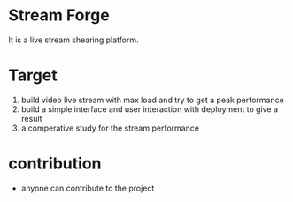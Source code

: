 # Stream Forge
It is a live stream shearing platform.

# Target
1. build video live stream with max load and try to get a peak performance 
2. build a simple interface and user interaction with deployment to give a result
3. a comperative study for the stream performance

# contribution
- anyone can contribute to the project 
